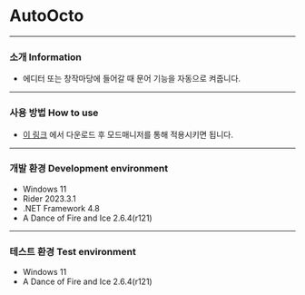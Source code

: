 # AutoOcto
---
### 소개 Information
* 에디터 또는 창작마당에 들어갈 때 문어 기능을 자동으로 켜줍니다.
---
### 사용 방법 How to use
* [이 링크](https://github.com/Jongye0l/AutoOcto/releases/latest) 에서 다운로드 후 모드매니저를 통해 적용시키면 됩니다.
---
### 개발 환경 Development environment
* Windows 11
* Rider 2023.3.1
* .NET Framework 4.8
* A Dance of Fire and Ice 2.6.4(r121)
---
### 테스트 환경 Test environment
* Windows 11
* A Dance of Fire and Ice 2.6.4(r121)

